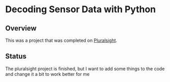 # Decoding Sensor Data with Python

## Overview

This was a project that was completed on [Pluralsight](https://pluralsight.com). 


## Status 

The pluralsight project is finished, but I want to add some things to the code and change it a bit to work better for me
